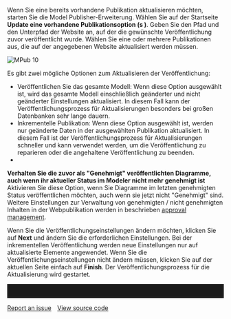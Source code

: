 Wenn Sie eine bereits vorhandene Publikation aktualisieren möchten, starten Sie die Model Publisher-Erweiterung. Wählen Sie auf der Startseite __Update eine vorhandene Publikationsoption (s )__.
Geben Sie den Pfad und den Unterpfad der Website an, auf der die gewünschte Veröffentlichung zuvor veröffentlicht wurde. Wählen Sie eine oder mehrere Publikationen aus, die auf der angegebenen Website aktualisiert werden müssen. 
 
![MPub 10](//images.ctfassets.net/6mz8d8cle1nl/3lw27iN6ttUI8MtYV6WgBm/88ca7f76ed6c43c6da15ae272c05d0e3/MPub_10.png) 
 
Es gibt zwei mögliche Optionen zum Aktualisieren der Veröffentlichung:
- Veröffentlichen Sie das gesamte Modell: Wenn diese Option ausgewählt ist, wird das gesamte Modell einschließlich geänderter und nicht geänderter Einstellungen aktualisiert. In diesem Fall kann der Veröffentlichungsprozess für Aktualisierungen besonders bei großen Datenbanken sehr lange dauern.
- Inkrementelle Publikation: Wenn diese Option ausgewählt ist, werden nur geänderte Daten in der ausgewählten Publikation aktualisiert. In diesem Fall ist der Veröffentlichungsprozess für Aktualisierungen schneller und kann verwendet werden, um die Veröffentlichung zu reparieren oder die angehaltene Veröffentlichung zu beenden.
-	
__Verhalten Sie die zuvor als "Genehmigt" veröffentlichten Diagramme, auch wenn ihr aktueller Status im Modeler nicht mehr genehmigt ist__
Aktivieren Sie diese Option, wenn Sie Diagramme im letzten genehmigten Status veröffentlichen möchten, auch wenn sie jetzt nicht "Genehmigt" sind. Weitere Einstellungen zur Verwaltung von genehmigten / nicht genehmigten Inhalten in der Webpublikation werden in beschrieben [approval management](approval-management).

Wenn Sie die Veröffentlichungseinstellungen ändern möchten, klicken Sie auf __Next__ und ändern Sie die erforderlichen Einstellungen. Bei der inkrementellen Veröffentlichung werden neue Einstellungen nur auf aktualisierte Elemente angewendet.
Wenn Sie die Veröffentlichungseinstellungen nicht ändern müssen, klicken Sie auf der aktuellen Seite einfach auf __Finish__. Der Veröffentlichungsprozess für die Aktualisierung wird gestartet.

<hr style="padding-top:2rem" />
<a href="https://github.com/process4/docs/issues" target="_blank" class="bgw btn btn-primary btn-lg shadow-sm">Report an issue</a>
<a href="https://github.com/process4/docs" target="_blank" class="bgw btn btn-primary btn-lg shadow-sm" style="margin-left:10px;">View source code</a>